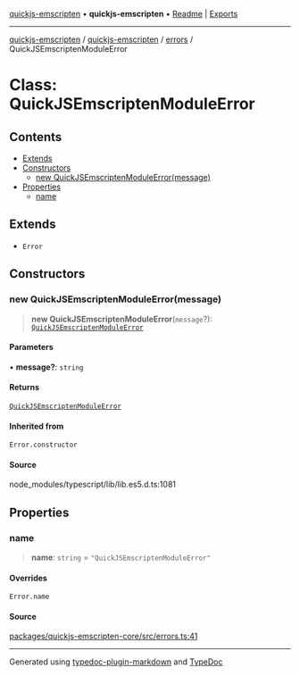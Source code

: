 [quickjs-emscripten](../../../../packages.md) • **quickjs-emscripten** • [Readme](../../../README.md) \| [Exports](../../../exports.md)

***

[quickjs-emscripten](../../../../packages.md) / [quickjs-emscripten](../../../exports.md) / [errors](../README.md) / QuickJSEmscriptenModuleError

# Class: QuickJSEmscriptenModuleError

## Contents

- [Extends](QuickJSEmscriptenModuleError.md#extends)
- [Constructors](QuickJSEmscriptenModuleError.md#constructors)
  - [new QuickJSEmscriptenModuleError(message)](QuickJSEmscriptenModuleError.md#new-quickjsemscriptenmoduleerrormessage)
- [Properties](QuickJSEmscriptenModuleError.md#properties)
  - [name](QuickJSEmscriptenModuleError.md#name)

## Extends

- `Error`

## Constructors

### new QuickJSEmscriptenModuleError(message)

> **new QuickJSEmscriptenModuleError**(`message`?): [`QuickJSEmscriptenModuleError`](QuickJSEmscriptenModuleError.md)

#### Parameters

• **message?**: `string`

#### Returns

[`QuickJSEmscriptenModuleError`](QuickJSEmscriptenModuleError.md)

#### Inherited from

`Error.constructor`

#### Source

node\_modules/typescript/lib/lib.es5.d.ts:1081

## Properties

### name

> **name**: `string` = `"QuickJSEmscriptenModuleError"`

#### Overrides

`Error.name`

#### Source

[packages/quickjs-emscripten-core/src/errors.ts:41](https://github.com/justjake/quickjs-emscripten/blob/main/packages/quickjs-emscripten-core/src/errors.ts#L41)

***

Generated using [typedoc-plugin-markdown](https://www.npmjs.com/package/typedoc-plugin-markdown) and [TypeDoc](https://typedoc.org/)
